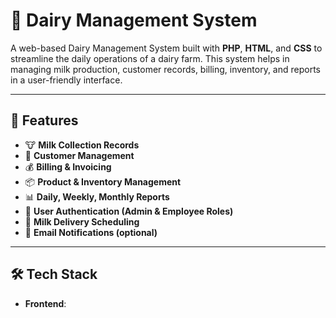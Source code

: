 # 🐄 Dairy Management System

A web-based Dairy Management System built with **PHP**, **HTML**, and **CSS** to streamline the daily operations of a dairy farm. This system helps in managing milk production, customer records, billing, inventory, and reports in a user-friendly interface.

---

## 🚀 Features

- 🐮 **Milk Collection Records**
- 👥 **Customer Management**
- 💰 **Billing & Invoicing**
- 📦 **Product & Inventory Management**
- 📊 **Daily, Weekly, Monthly Reports**
- 🔐 **User Authentication (Admin & Employee Roles)**
- 📅 **Milk Delivery Scheduling**
- 📧 **Email Notifications (optional)**

---

## 🛠️ Tech Stack

- **Frontend**:
